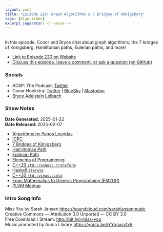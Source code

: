 ```yaml
---
layout: post
title: "Episode 220: Graph Algorithms & 7 Bridges of Königsberg"
tags: [Algorithms]
excerpt_separator: <!--more-->
---
```


<div id="buzzsprout-player-16570888"></div><script src="https://www.buzzsprout.com/1501960/episodes/16570888-episode-220-graph-algorithms-7-bridges-of-konigsberg.js?container_id=buzzsprout-player-16570888&player=small" type="text/javascript" charset="utf-8"></script>

<br>In this episode, Conor and Bryce chat about graph algorithms, the 7 bridges of Königsberg, Hamiltonian paths, Eulerian paths, and more!

<!--more-->

* [Link to Episode 220 on Website](https://adspthepodcast.com/2025/02/07/Episode-220.html)
* [Discuss this episode, leave a comment, or ask a question (on GitHub)](https://github.com/codereport/adsp2/discussions/119)

### Socials
 
* ADSP: The Podcast: [Twitter](https://twitter.com/adspthepodcast)
* Conor Hoekstra: [Twitter](https://twitter.com/code_report) \| [BlueSky](https://bsky.app/profile/codereport.bsky.social) \| [Mastodon](https://mastodon.social/@code_report)
* [Bryce Adelstein Lelbach](https://twitter.com/blelbach)

### Show Notes

**Date Generated:** 2025-01-22 <br>
**Date Released:** 2025-02-07

* [Algorithms by Panos Louridas](https://www.amazon.ca/Algorithms-Panos-Louridas/dp/0262539020)
* [ICPC](https://icpc.global/)
* [7 Bridges of Königsberg](https://en.wikipedia.org/wiki/Seven_Bridges_of_K%C3%B6nigsberg)
* [Hamiltonian Path](https://en.wikipedia.org/wiki/Hamiltonian_path)
* [Eulerian Path](https://en.wikipedia.org/wiki/Eulerian_path)
* [Elements of Programming](http://elementsofprogramming.com/)
* [C++20 `std::ranges::transform`](https://en.cppreference.com/w/cpp/ranges/transform)
* [Haskell `iterate`](https://hackage.haskell.org/package/base-4.19.0.0/docs/Data-List.html#v:iterate)
* [C++20 `std::views::iota`](https://en.cppreference.com/w/cpp/ranges/views/iota)
* [From Mathematics to Generic Programming (FM2GP)](https://www.fm2gp.com/)
* [PLVM Meetup](https://www.meetup.com/Programming-Languages-Toronto-Meetup)

### Intro Song Info
 
Miss You by Sarah Jansen https://soundcloud.com/sarahjansenmusic<br>
Creative Commons — Attribution 3.0 Unported — CC BY 3.0<br>
Free Download / Stream: http://bit.ly/l-miss-you<br>
Music promoted by Audio Library https://youtu.be/iYYxnasvfx8<br>